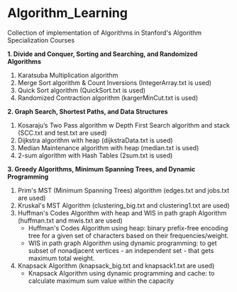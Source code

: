 # Algorithm_Learning

Collection of implementation of Algorithms in Stanford's Algorithm Specialization Courses

**1. Divide and Conquer, Sorting and Searching, and Randomized Algorithms**
1. Karatsuba Multiplication algorithm
2. Merge Sort algorithm & Count Inversions (IntegerArray.txt is used)
3. Quick Sort algorithm (QuickSort.txt is used)
4. Randomized Contraction algorithm (kargerMinCut.txt is used)


**2. Graph Search, Shortest Paths, and Data Structures**
1. Kosaraju’s Two Pass algorithm w Depth First Search algorithm and stack (SCC.txt and test.txt are used)
2. Dijkstra algorithm with heap (dijkstraData.txt is used)
3. Median Maintenance algorithm with heap (median.txt is used)
4. 2-sum algorithm with Hash Tables (2sum.txt is used)


**3. Greedy Algorithms, Minimum Spanning Trees, and Dynamic Programming**
1. Prim's MST (Minimum Spanning Trees) algorithm (edges.txt and jobs.txt are used)
2. Kruskal's MST Algorithm (clustering_big.txt and clustering1.txt are used)
3. Huffman's Codes Algorithm with heap and WIS in path graph Algorithm  (huffman.txt and mwis.txt are used) <br />
      - Huffman's Codes Algorithm using heap: binary prefix-free encoding tree for a given set of characters based on their frequencies/weight. <br />
      - WIS in path graph Algorithm using dynamic programming: to get subset of nonadjacent vertices - an independent set - that gets maximum total weight. <br />
4. Knapsack Algorithm (knapsack_big.txt and knapsack1.txt are used) <br />
      - Knapsack Algorithm using dynamic programming and cache: to calculate maximum sum value within the capacity <br />
